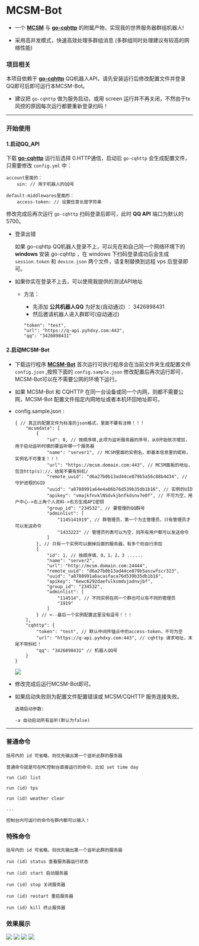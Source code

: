 # MCSM-Bot

- 一个 **[MCSM](https://github.com/MCSManager/MCSManager)** 与 **[go-cqhttp](https://github.com/Mrs4s/go-cqhttp)** 的附属产物，实现我的世界服务器群组机器人!

- 采用高并发模式，快速高效处理多群组消息 (多群组同时处理建议有较高的网络性能)

### 项目相关

本项目依赖于 **[go-cqhttp](https://github.com/Mrs4s/go-cqhttp)** QQ机器人API，请先安装运行后修改配置文件并登录QQ即可后即可运行本MCSM-Bot。

- 建议把 ``go-cqhttp`` 做为服务启动，或用 screen 运行并不再关闭，不然由于tx风控的原因每次运行都要重新登录扫码！

-----
### 开始使用

#### 1.启动QQ_API

下载 **[go-cqhttp](https://github.com/Mrs4s/go-cqhttp)** 运行后选择 0.HTTP通信，启动后 `go-cqhttp` 会生成配置文件，只需要修改 `config.yml` 中：
```
account里面的：
    uin: // 用于机器人的QQ号
    
default-middlewares里面的：
    access-token: // 设置任意长度字符串
```

修改完成后再次运行 `go-cqhttp` 扫码登录后即可，此时 **QQ API** 端口为默认的5700。

- 登录出错

    如果 go-cqhttp QQ机器人登录不上，可以先在和自己同一个网络环境下的 **windows** 安装 go-cqhttp ，在 windows 下扫码登录成功后会生成 `session.token` 和 `device.json` 两个文件，请复制替换到远程 vps 后登录即可。

- 如果你实在登录不上去，可以使用我提供的测试API地址
    - 方法：
        - 先添加 **公共机器人QQ** 为好友(自动通过) ： 3426898431
        - 然后邀请机器人进入群即可(自动通过)

        ```
        "token": "test",
        "url": "https://q-api.pyhdxy.com:443",
        "qq": "3426898431"
        ```

#### 2.启动MCSM-Bot

- 下载运行程序 **[MCSM-Bot](https://github.com/zijiren233/MCSM-Bot/releases)** 
首次运行可执行程序会在当前文件夹生成配置文件 `config.json` ,按照下面的 `config.sample.json` 修改配置后再次运行即可，MCSM-Bot可以在不需要公网的环境下运行。

- 如果 MCSM-Bot 和 CQHTTP 在同一台设备或同一个内网，则都不需要公网，MCSM-Bot 配置文件指定内网地址或者本机环回地址即可。

- config.sample.json :

    ```
    { // 真正的配置文件为标准的json格式，里面不要有注释！！！
        "mcsmdata": [
            {
                "id": 0, // 按顺序填,此项为监听服务器的序号，从0开始依次增加，用于启动监听时填的要监听哪一个服务器
                "name": "server1", // MCSM里面的实例名，即基本信息里的昵称，实例名不可重复！！！
                "url": "https://mcsm.domain.com:443", // MCSM面板的地址，包含http(s)://，结尾不要有斜杠/
                "remote_uuid": "d6a27b0b13ad44ce879b5a56c88b4d34", // 守护进程的GID
                "uuid": "a8788991a64e4a06b76d539b35db1b16", // 实例的UID
                "apikey": "vmajkfnvklNSdvkjbnfkdsnv7e0f", // 不可为空，用户中心->右上角个人资料->右方生成API密钥
                "group_id": "234532", // 要管理的QQ群号
                "adminlist": [
                    "1145141919", // 群管理员，第一个为主管理员，只有管理员才可以发送命令
                    "1433223" // 管理员列表可以为空，则所有用户都可以发送命令
                ]
            }, // 只有一个实例可以删掉后面的服务器，有多个则自行添加
            {
                "id": 1, // 按顺序填，0，1，2，3 ......
                "name": "server2",
                "url": "http://mcsm.domain.com:24444",
                "remote_uuid": "d6a27b0b13ad44ce879b5ascwfscr323",
                "uuid": "a8788991a6acasfaca76d539b35db1b16",
                "apikey": "6ewc6292daefvlksmdvjadnvjbf",
                "group_id": "234532",
                "adminlist": [
                    "114514", // 不同实例在同一个群也可以有不同的管理员
                    "1919"
                ]
            } // <--最后一个实例配置这里没有逗号！！！
        ],
        "cqhttp": {
            "token": "test", // 默认中间件锚点中的access-token，不可为空
            "url": "https://q-api.pyhdxy.com:443", // cqhttp 请求地址，末尾不带斜杠！
            "qq": "3426898431" // 机器人QQ号
        }
    }
    ```

    <img src="docs\sc\Sample_4.png" />

- 修改完成后运行MCSM-Bot即可。

- 如果启动失败则为配置文件配置错误或 MCSM/CQHTTP 服务连接失败。

    ```
    选填启动参数:

    -a 自动启动所有监听(默认为false)
    ```

-----

### 普通命令

```
括号内的 id 可省略，则优先输出第一个监听此群的服务器

普通命令就是可在MC控制台直接运行的命令，比如 set time day

run (id) list

run (id) tps

run (id) weather clear

...

控制台内可运行的命令在群内都可以输入！
```

### 特殊命令

```
括号内的 id 可省略，则优先输出第一个监听此群的服务器

run (id) status 查看服务器运行状态

run (id) start 启动服务器

run (id) stop 关闭服务器

run (id) restart 重启服务器

run (id) kill 终止服务器
```

### 效果展示

<img src="docs\sc\Sample_1.png" />

<img src="docs\sc\Sample_2.png" />

<img src="docs\sc\Sample_3.png" />

<img src="docs\sc\Sample_5.png" />